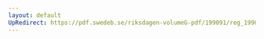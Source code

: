 ```yaml
---
layout: default
UpRedirect: https://pdf.swedeb.se/riksdagen-volumeG-pdf/199091/reg_199091/reg_199091_0123.pdf
---
```

